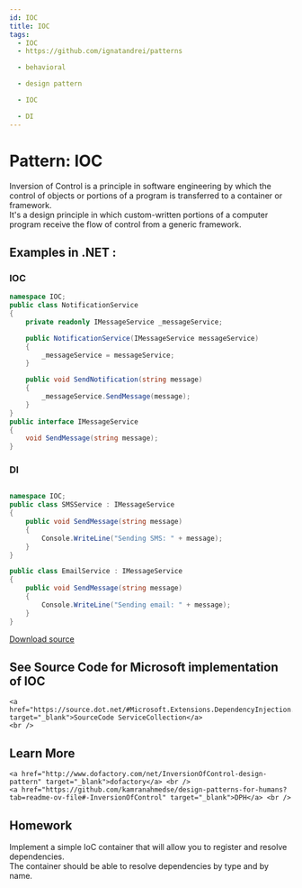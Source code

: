 ```yaml
---
id: IOC
title: IOC
tags:
  - IOC
  - https://github.com/ignatandrei/patterns

  - behavioral

  - design pattern

  - IOC

  - DI
---
```


# Pattern:  IOC

Inversion of Control is a principle in software engineering by which the control of objects or portions of a program is transferred to a container or framework.    <br />
It's a design principle in which custom-written portions of a computer program receive the flow of control from a generic framework.    <br />

## Examples in .NET : 


###  IOC
```csharp showLineNumbers title="IOC example for Pattern IOC"
namespace IOC;
public class NotificationService
{
    private readonly IMessageService _messageService;

    public NotificationService(IMessageService messageService)
    {
        _messageService = messageService;
    }

    public void SendNotification(string message)
    {
        _messageService.SendMessage(message);
    }
}
public interface IMessageService
{
    void SendMessage(string message);
}

```


###  DI
```csharp showLineNumbers title="DI example for Pattern IOC"

namespace IOC;
public class SMSService : IMessageService
{
    public void SendMessage(string message)
    {
        Console.WriteLine("Sending SMS: " + message);
    }
}

public class EmailService : IMessageService
{
    public void SendMessage(string message)
    {
        Console.WriteLine("Sending email: " + message);
    }
}

```


[Download source](/zipSourceCodes/ioc.zip)



## See Source Code for Microsoft implementation of IOC

    <a href="https://source.dot.net/#Microsoft.Extensions.DependencyInjection.Abstractions/ServiceCollection.cs" target="_blank">SourceCode ServiceCollection</a>
    <br />


## Learn More

    <a href="http://www.dofactory.com/net/InversionOfControl-design-pattern" target="_blank">dofactory</a> <br />
    <a href="https://github.com/kamranahmedse/design-patterns-for-humans?tab=readme-ov-file#-InversionOfControl" target="_blank">DPH</a> <br />


## Homework


Implement a simple IoC container that will allow you to register and resolve dependencies.    <br />
The container should be able to resolve dependencies by type and by name.    <br />


